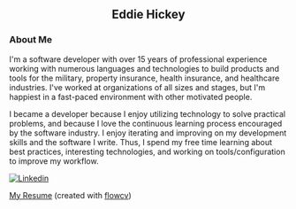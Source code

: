 <h2 align="center">Eddie Hickey</h2>

### About Me

I'm a software developer with over 15 years of professional experience working with numerous languages and technologies to build products and tools for the military, property insurance, health insurance, and healthcare industries. I've worked at organizations of all sizes and stages, but I'm happiest in a fast-paced environment with other motivated people.

I became a developer because I enjoy utilizing technology to solve practical problems, and because I love the continuous learning process encouraged by the software industry. I enjoy iterating and improving on my development skills and the software I write. Thus, I spend my free time learning about best practices, interesting technologies, and working on tools/configuration to improve my workflow.

[![Linkedin](https://img.shields.io/badge/LinkedIn-0077B5?style=for-the-badge&logo=linkedin&logoColor=white)](https://www.linkedin.com/in/eddie-hickey/)

[My Resume](EddieHickeyResume.pdf) (created with [flowcv](https://flowcv.com/))
